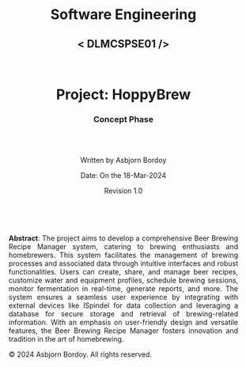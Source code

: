 <!DOCTYPE html>
<html lang="en">
<head>
    <meta charset="UTF-8">
    <meta name="viewport" content="width=device-width, initial-scale=1.0">
    <style>
        body {
            text-align: center;
        }
        h1, h2, h3 {
            text-align: center; /* Center the headings */
        }
        section {
            max-width: 800px;
            margin: 0 auto;
            text-align: justify;
            padding: 0 20px;
        }
    </style>
</head>
<body>
    <h1>Software Engineering</h1>
    <h2>&lt; DLMCSPSE01 /&gt;</h2>
    <br>
    <h1>Project: <strong>HoppyBrew</strong></h1>
    <h3>Concept Phase</h3>
    <br>
    <br>
    <p>Written by Asbjorn Bordoy</p>
    <p>Date: On the 18-Mar-2024</p>
    <p>Revision 1.0</p>
    <br><br><br>
</body>
<footer>
    <section>
        <p><strong>Abstract</strong>: The project aims to develop a comprehensive Beer Brewing Recipe Manager system, catering to brewing enthusiasts and homebrewers. This system facilitates the management of brewing processes and associated data through intuitive interfaces and robust functionalities. Users can create, share, and manage beer recipes, customize water and equipment profiles, schedule brewing sessions, monitor fermentation in real-time, generate reports, and more. The system ensures a seamless user experience by integrating with external devices like ISpindel for data collection and leveraging a database for secure storage and retrieval of brewing-related information. With an emphasis on user-friendly design and versatile features, the Beer Brewing Recipe Manager fosters innovation and tradition in the art of homebrewing.</p>
        <p>© 2024 Asbjorn Bordoy. All rights reserved.</p>
    </section>
</footer>
</html>
